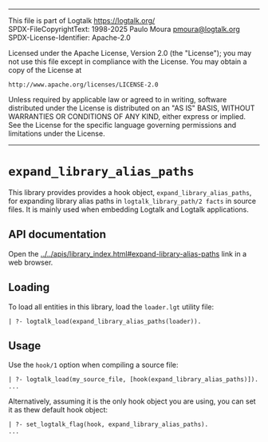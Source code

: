 ________________________________________________________________________

This file is part of Logtalk <https://logtalk.org/>  
SPDX-FileCopyrightText: 1998-2025 Paulo Moura <pmoura@logtalk.org>  
SPDX-License-Identifier: Apache-2.0

Licensed under the Apache License, Version 2.0 (the "License");
you may not use this file except in compliance with the License.
You may obtain a copy of the License at

    http://www.apache.org/licenses/LICENSE-2.0

Unless required by applicable law or agreed to in writing, software
distributed under the License is distributed on an "AS IS" BASIS,
WITHOUT WARRANTIES OR CONDITIONS OF ANY KIND, either express or implied.
See the License for the specific language governing permissions and
limitations under the License.
________________________________________________________________________


`expand_library_alias_paths`
============================

This library provides provides a hook object, `expand_library_alias_paths`,
for expanding library alias paths in `logtalk_library_path/2 facts` in source
files. It is mainly used when embedding Logtalk and Logtalk applications.


API documentation
-----------------

Open the [../../apis/library_index.html#expand-library-alias-paths](../../apis/library_index.html#expand-library-alias-paths)
link in a web browser.


Loading
-------

To load all entities in this library, load the `loader.lgt` utility file:

	| ?- logtalk_load(expand_library_alias_paths(loader)).


Usage
-----

Use the `hook/1` option when compiling a source file:

	| ?- logtalk_load(my_source_file, [hook(expand_library_alias_paths)]).
	...

Alternatively, assuming it is the only hook object you are using, you can
set it as thew default hook object:


	| ?- set_logtalk_flag(hook, expand_library_alias_paths).
	...
